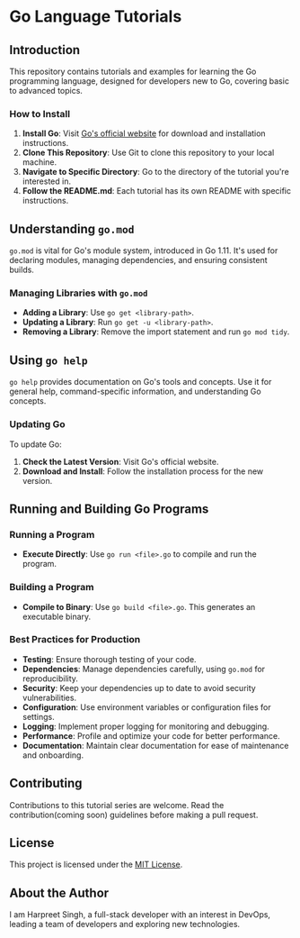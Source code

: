 
# Go Language Tutorials

## Introduction

This repository contains tutorials and examples for learning the Go programming language, designed for developers new to Go, covering basic to advanced topics.

### How to Install

1. **Install Go**: Visit [Go's official website](https://go.dev/dl/) for download and installation instructions.
2. **Clone This Repository**: Use Git to clone this repository to your local machine.
3. **Navigate to Specific Directory**: Go to the directory of the tutorial you're interested in.
4. **Follow the README.md**: Each tutorial has its own README with specific instructions.

## Understanding `go.mod`

`go.mod` is vital for Go's module system, introduced in Go 1.11. It's used for declaring modules, managing dependencies, and ensuring consistent builds.

### Managing Libraries with `go.mod`

- **Adding a Library**: Use `go get <library-path>`.
- **Updating a Library**: Run `go get -u <library-path>`.
- **Removing a Library**: Remove the import statement and run `go mod tidy`.

## Using `go help`

`go help` provides documentation on Go's tools and concepts. Use it for general help, command-specific information, and understanding Go concepts.

### Updating Go

To update Go:

1. **Check the Latest Version**: Visit Go's official website.
2. **Download and Install**: Follow the installation process for the new version.

## Running and Building Go Programs

### Running a Program

- **Execute Directly**: Use `go run <file>.go` to compile and run the program.

### Building a Program

- **Compile to Binary**: Use `go build <file>.go`. This generates an executable binary.

### Best Practices for Production

- **Testing**: Ensure thorough testing of your code.
- **Dependencies**: Manage dependencies carefully, using `go.mod` for reproducibility.
- **Security**: Keep your dependencies up to date to avoid security vulnerabilities.
- **Configuration**: Use environment variables or configuration files for settings.
- **Logging**: Implement proper logging for monitoring and debugging.
- **Performance**: Profile and optimize your code for better performance.
- **Documentation**: Maintain clear documentation for ease of maintenance and onboarding.

## Contributing

Contributions to this tutorial series are welcome. Read the contribution(coming soon) guidelines before making a pull request.

## License

This project is licensed under the [MIT License](LICENSE).

## About the Author

I am Harpreet Singh, a full-stack developer with an interest in DevOps, leading a team of developers and exploring new technologies.
